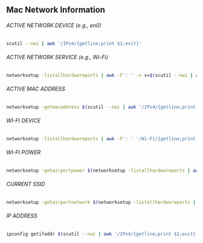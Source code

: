 ## Mac Network Information

###### ACTIVE NETWORK DEVICE (e.g., en0)
```bash
scutil --nwi | awk '/IPv4/{getline;print $1;exit}'
```

###### ACTIVE NETWORK SERVICE (e.g., Wi-Fi)
```bash
networksetup -listallhardwareports | awk -F': ' -v v=$(scutil --nwi | awk '/IPv4/{getline;print $1;exit}') '$0~v{print a}{a=$2}'
```

###### ACTIVE MAC ADDRESS
```bash
networksetup -getmacaddress $(scutil --nwi | awk '/IPv4/{getline;print $1;exit}') | awk '{print $3}'
```

###### WI-FI DEVICE
```bash
networksetup -listallhardwareports | awk -F': ' '/Wi-Fi/{getline;print $2}'
```

###### WI-FI POWER
```bash
networksetup -getairportpower $(networksetup -listallhardwareports | awk -F': ' '/Wi-Fi/{getline;print $2}') | awk '{print $NF}'
```

###### CURRENT SSID
```bash
networksetup -getairportnetwork $(networksetup -listallhardwareports | awk -F': ' '/Wi-Fi/{getline;print $2}') 2>/dev/null | awk -F': ' '{print $NF}'
```

###### IP ADDRESS
```bash
ipconfig getifaddr $(scutil --nwi | awk '/IPv4/{getline;print $1;exit}')
```
